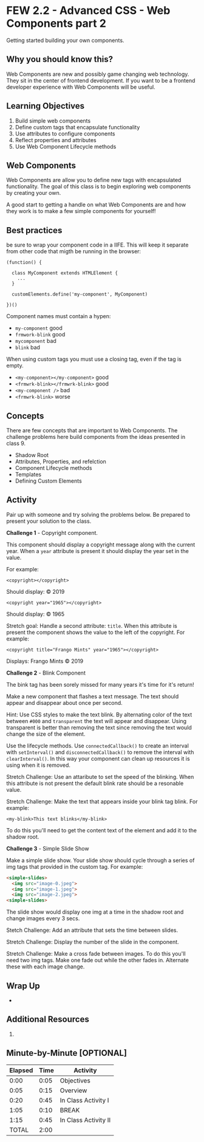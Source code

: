 # FEW 2.2 - Advanced CSS - Web Components part 2

Getting started building your own components. 

## Why you should know this?

Web Components are new and possibly game changing web technology. They sit in the center of frontend development. If you want to be a frontend developer experience with Web Components will be useful. 

## Learning Objectives 

1. Build simple web components
1. Define custom tags that encapsulate functionality
1. Use attributes to configure components
1. Reflect properties and attributes 
1. Use Web Component Lifecycle methods

## Web Components

Web Components are allow you to define new tags with encapsulated functionality. The goal of this class is to begin exploring web components by creating your own.

A good start to getting a handle on what Web Components are and how they work is to make a few simple components for yourself!

## Best practices 

be sure to wrap your component code in a IIFE. This will keep it separate from other code that migth be running in the browser: 

```JS 
(function() {

  class MyComponent extends HTMLElement {
    ...
  }

  customElements.define('my-component', MyComponent)

})()
```

Component names must contain a hypen: 

- `my-component` good
- `frmwork-blink` good
- `mycomponent` bad
- `blink` bad

When using custom tags you must use a closing tag, even if the tag is empty. 

- `<my-component></my-component>` good
- `<frmwrk-blink></frmwrk-blink>` good
- `<my-component />` bad
- `<frmwrk-blink>` worse



## Concepts 

There are few concepts that are important to Web Components. The challenge problems here build components from the ideas presented in class 9. 

- Shadow Root 
- Attributes, Properties, and refelction
- Component Lifecycle methods 
- Templates 
- Defining Custom Elements 

## Activity 

Pair up with someone and try solving the problems below. Be prepared to present your solution to the class. 

**Challenge 1** - Copyright component.

This component should display a copyright message along with the current year. When a `year` attribute is present it should display the year set in the value. 

For example: 

`<copyright></copyright>`

Should display: &copy; 2019

`<copyright year="1965"></copyright>`

Should display: &copy; 1965 

Stretch goal: Handle a second attribute: `title`. When this attribute is present the component shows the value to the left of the copyright. For example: 

`<copyright title="Frango Mints" year="1965"></copyright>`

Displays: Frango Mints &copy; 2019

**Challenge 2** - Blink Component

The bink tag has been sorely missed for many years it's time for it's return! 

Make a new component that flashes a text message. The text should appear and disappear about once per second. 

Hint: Use CSS styles to make the text blink. By alternating color of the text between `#000` and `transparent` the text will appear and disappear. Using transparent is better than removing the text since removing the text would change the size of the element. 

Use the lifecycle methods. Use `connectedCallback()` to create an interval with `setInterval()` and `disconnectedCallback()` to remove the interval with `clearInterval()`. In this way your component can clean up resources it is using when it is removed. 

Stretch Challenge: Use an attaribute to set the speed of the blinking. When this attribute is not present the default blink rate should be a resonable value. 

Stretch Challenge: Make the text that appears inside your blink tag blink. For example: 

`<my-blink>This text blinks</my-blink>`

To do this you'll need to get the content text of the element and add it to the shadow root. 

**Challenge 3** - Simple Slide Show 

Make a simple slide show. Your slide show should cycle through a series of img tags that provided in the custom tag. For example: 

```HTML
<simple-slides>
  <img src="image-0.jpeg">
  <img src="image-1.jpeg">
  <img src="image-2.jpeg">
<simple-slides>
```

The slide show would display one img at a time in the shadow root and change images every 3 secs. 

Stetch Challenge: Add an attribute that sets the time between slides. 

Stretch Challenge: Display the number of the slide in the component. 

Stretch Challenge: Make a cross fade between images. To do this you'll need two img tags. Make one fade out while the other fades in. Alternate these with each image change. 

## Wrap Up

- 

## Additional Resources

1. 

## Minute-by-Minute [OPTIONAL]

| **Elapsed** | **Time**  | **Activity**              |
| ----------- | --------- | ------------------------- |
| 0:00        | 0:05      | Objectives                |
| 0:05        | 0:15      | Overview                  |
| 0:20        | 0:45      | In Class Activity I       |
| 1:05        | 0:10      | BREAK                     |
| 1:15        | 0:45      | In Class Activity II      |
| TOTAL       | 2:00      |                           |
